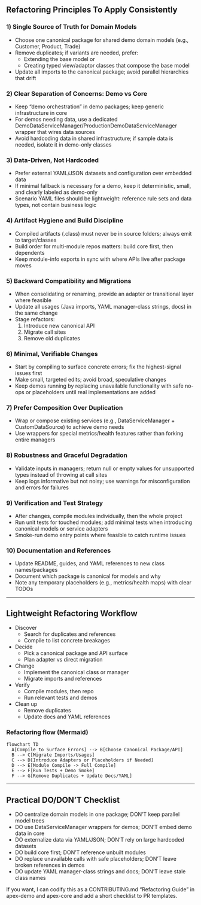 ## Refactoring Principles To Apply Consistently

### 1) Single Source of Truth for Domain Models
- Choose one canonical package for shared demo domain models (e.g., Customer, Product, Trade)
- Remove duplicates; if variants are needed, prefer:
    - Extending the base model or
    - Creating typed view/adaptor classes that compose the base model
- Update all imports to the canonical package; avoid parallel hierarchies that drift

### 2) Clear Separation of Concerns: Demo vs Core
- Keep “demo orchestration” in demo packages; keep generic infrastructure in core
- For demos needing data, use a dedicated DemoDataServiceManager/ProductionDemoDataServiceManager wrapper that wires data sources
- Avoid hardcoding data in shared infrastructure; if sample data is needed, isolate it in demo-only classes

### 3) Data-Driven, Not Hardcoded
- Prefer external YAML/JSON datasets and configuration over embedded data
- If minimal fallback is necessary for a demo, keep it deterministic, small, and clearly labeled as demo-only
- Scenario YAML files should be lightweight: reference rule sets and data types, not contain business logic

### 4) Artifact Hygiene and Build Discipline
- Compiled artifacts (.class) must never be in source folders; always emit to target/classes
- Build order for multi-module repos matters: build core first, then dependents
- Keep module-info exports in sync with where APIs live after package moves

### 5) Backward Compatibility and Migrations
- When consolidating or renaming, provide an adapter or transitional layer where feasible
- Update all usages (Java imports, YAML manager-class strings, docs) in the same change
- Stage refactors:
    1) Introduce new canonical API
    2) Migrate call sites
    3) Remove old duplicates

### 6) Minimal, Verifiable Changes
- Start by compiling to surface concrete errors; fix the highest-signal issues first
- Make small, targeted edits; avoid broad, speculative changes
- Keep demos running by replacing unavailable functionality with safe no-ops or placeholders until real implementations are added

### 7) Prefer Composition Over Duplication
- Wrap or compose existing services (e.g., DataServiceManager + CustomDataSource) to achieve demo needs
- Use wrappers for special metrics/health features rather than forking entire managers

### 8) Robustness and Graceful Degradation
- Validate inputs in managers; return null or empty values for unsupported types instead of throwing at call sites
- Keep logs informative but not noisy; use warnings for misconfiguration and errors for failures

### 9) Verification and Test Strategy
- After changes, compile modules individually, then the whole project
- Run unit tests for touched modules; add minimal tests when introducing canonical models or service adapters
- Smoke-run demo entry points where feasible to catch runtime issues

### 10) Documentation and References
- Update README, guides, and YAML references to new class names/packages
- Document which package is canonical for models and why
- Note any temporary placeholders (e.g., metrics/health maps) with clear TODOs

---

## Lightweight Refactoring Workflow

- Discover
    - Search for duplicates and references
    - Compile to list concrete breakages
- Decide
    - Pick a canonical package and API surface
    - Plan adapter vs direct migration
- Change
    - Implement the canonical class or manager
    - Migrate imports and references
- Verify
    - Compile modules, then repo
    - Run relevant tests and demos
- Clean up
    - Remove duplicates
    - Update docs and YAML references

### Refactoring flow (Mermaid)

```mermaid
flowchart TD
  A[Compile to Surface Errors] --> B[Choose Canonical Package/API]
  B --> C[Migrate Imports/Usages]
  C --> D[Introduce Adapters or Placeholders if Needed]
  D --> E[Module Compile -> Full Compile]
  E --> F[Run Tests + Demo Smoke]
  F --> G[Remove Duplicates + Update Docs/YAML]
```

---

## Practical DO/DON’T Checklist

- DO centralize domain models in one package; DON’T keep parallel model trees
- DO use DataServiceManager wrappers for demos; DON’T embed demo data in core
- DO externalize data via YAML/JSON; DON’T rely on large hardcoded datasets
- DO build core first; DON’T reference unbuilt modules
- DO replace unavailable calls with safe placeholders; DON’T leave broken references in demos
- DO update YAML manager-class strings and docs; DON’T leave stale class names

If you want, I can codify this as a CONTRIBUTING.md “Refactoring Guide” in apex-demo and apex-core and add a short checklist to PR templates.
